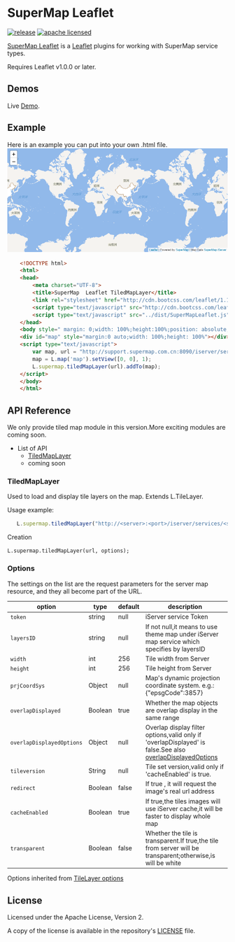# SuperMap Leaflet

[![release](https://img.shields.io/badge/version-v0.0.1beta-blue.svg)](https://github.com/SuperMap/supermap-leaflet)
[![apache licensed](https://img.shields.io/badge/license-Apache-green.svg)](./LICENSE)

[SuperMap Leaflet](https://github.com/SuperMap/supermap-leaflet) is a [Leaflet](http://leafletjs.com/) plugins for working with  SuperMap service types. 

Requires Leaflet v1.0.0 or later.

## Demos
Live [Demo](http://supermap.github.io/supermap-leaflet/example/tiledMapLayer.html).


## Example
Here is an example you can put into your own .html file.
![App](./example.png)

```html
    <!DOCTYPE html>
    <html>
    <head>
        <meta charset="UTF-8">
        <title>SuperMap  Leaflet TiledMapLayer</title>
        <link rel="stylesheet" href="http://cdn.bootcss.com/leaflet/1.1.0/leaflet.css">
        <script type="text/javascript" src="http://cdn.bootcss.com/leaflet/1.1.0/leaflet.js"></script>
        <script type="text/javascript" src="../dist/SuperMapLeaflet.js"></script>
    </head>
    <body style=" margin: 0;width: 100%;height:100%;position: absolute;top: 0;bottom: 0">
    <div id="map" style="margin:0 auto;width: 100%;height: 100%"></div>
    <script type="text/javascript">
        var map, url = "http://support.supermap.com.cn:8090/iserver/services/map-china400/rest/maps/China";
        map = L.map('map').setView([0, 0], 1);
        L.supermap.tiledMapLayer(url).addTo(map);
    </script>
    </body>
    </html>
```
        
## API Reference
We only provide tiled map module in this version.More exciting modules are coming soon.

- List of API
   - [TiledMapLayer](#TiledMapLayer)
   - coming soon

### TiledMapLayer

Used to load and display tile layers on the map. Extends L.TileLayer.

Usage example:

```javascript
   L.supermap.tiledMapLayer("http://<server>:<port>/iserver/services/<serviceName>/rest/maps/<mapName>").addTo(map);
```
Creation

    L.supermap.tiledMapLayer(url, options);
    
### Options
  The settings on the list are the request parameters for the server map resource, and they all become part of the URL.
 
  option            | type           | default     |description                                                                        
  ------------------|----------------|-------------|------------ 
  `token`           | string         |  null       | iServer service Token                                                              
  `layersID`        | string         |  null       | If not null,it means to use theme map under iServer map service which specifies by layersID 
  `width`           | int            |  256        | Tile width from Server
  `height`          | int            |  256        | Tile height from Server
  `prjCoordSys`     | Object         |  null       | Map's dynamic projection coordinate system. e.g.: {"epsgCode":3857}
  `overlapDisplayed`| Boolean        |  true       | Whether the map objects are overlap display in the same range
  `overlapDisplayedOptions`| Object        |  null       | Overlap display filter options,valid only if 'overlapDisplayed' is false.See also [overlapDisplayedOptions](http://support.supermap.com.cn:8090/iserver/help/html/mergedProjects/iServerJavadoc/com/supermap/services/components/commontypes/OverlapDisplayedOptions.html)
  `tileversion`     | String         |  null       | Tile set version,valid only if 'cacheEnabled' is true.
  `redirect`        | Boolean        |  false      | If true , it will request the image's real url address
  `cacheEnabled`    | Boolean        |  true       | If true,the tiles images will use iServer cache,it will be faster to display whole map  
  `transparent`     | Boolean        |  false      | Whether the tile is transparent.If true,the tile from server will be transparent;otherwise,is will be white

Options inherited from [TileLayer options](http://leafletjs.com/reference-1.1.0.html#tilelayer-option)  


## License
Licensed under the Apache License, Version 2.

A copy of the license is available in the repository's [LICENSE](./LICENSE) file.